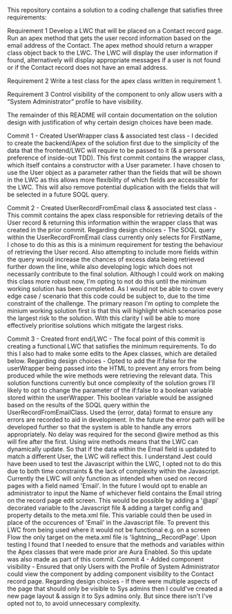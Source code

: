 This repository contains a solution to a coding challenge that satisfies three requirements:

Requirement 1 Develop a LWC that will be placed on a Contact record page. Run an apex method that gets the user record information based on the email address of the Contact. The apex method should return a wrapper class object back to the LWC. The LWC will display the user information if found, alternatively will display appropriate messages if a user is not found or if the Contact record does not have an email address.

Requirement 2 Write a test class for the apex class written in requirement 1.

Requirement 3 Control visibility of the component to only allow users with a “System Administrator” profile to have visibility.

The remainder of this README will contain documentation on the solution design with justification of why certain design choices have been made.

Commit 1 - Created UserWrapper class & associated test class -
    I decided to create the backend/Apex of the solution first due to the simplicity of the data that the frontend/LWC will require to be passed to it (& a personal preference of inside-out TDD). 
    This first commit contains the wrapper class, which itself contains a constructor with a User parameter. I have chosen to use the User object as a parameter rather than the fields that will be shown in the LWC as this allows more flexibility of which fields are accessible for the LWC. This will also remove potential duplication with the fields that will be selected in a future SOQL query.

Commit 2 - Created UserRecordFromEmail class & associated test class -
    This commit contains the apex class responsible for retrieving details of the User record & returning this information within the wrapper class that was created in the prior commit. 
    Regarding design choices - 
        The SOQL query within the UserRecordFromEmail class currently only selects for FirstName, I chose to do this as this is a minimum requirement for testing the behaviour of retrieving the User record. Also attempting to include more fields within the query would increase the chances of excess data being retrieved further down the line, while also developing logic which does not necessarily contribute to the final solution. 
        Although I could work on making this class more robust now, I'm opting to not do this until the minimum working solution has been completed. As I would not be able to cover every edge case / scenario that this code could be subject to, due to the time constraint of the challenge. The primary reason I'm opting to complete the minium working solution first is that this will highlight which scenarios pose the largest risk to the solution. With this clarity I will be able to more effectively prioritise solutions which mitigate the largest risks. 

Commit 3 - Created front end/LWC -
    The focal point of this commit is creating a functional LWC that satisfies the minimum requirements. To do this I also had to make some edits to the Apex classes, which are detailed below.
    Regarding design choices -
        Opted to add the if:false for the userWrapper being passed into the HTML to prevent any errors from being produced while the wire methods were retrieving the relevant data. This solution functions currently but once complexity of the solution grows I'll likely to opt to change the parameter of the if:false to a boolean variable stored within the userWrapper. This boolean variable would be assigned based on the results of the SOQL query within the UserRecordFromEmailClass.
        Used the {error, data} format to ensure any errors are recorded to aid in development. In the future the error path will be developed further so that the system is able to handle any errors appropriately.
        No delay was required for the second @wire method as this will fire after the first.
        Using wire methods means that the LWC can dynamically update. So that if the data within the Email field is updated to match a different User, the LWC will reflect this.
        I understand Jest could have been used to test the Javascript within the LWC, I opted not to do this due to both time constraints & the lack of complexity within the Javascript.
        Currently the LWC will only function as intended when used on record pages with a field named 'Email'. In the future I would opt to enable an administrator to input the Name of whichever field contains the Email string on the record page edit screen. This would be possible by adding a '@api' decorated variable to the Javascript file & adding a target config and property details to the meta.xml file. This variable could then be used in place of the occurences of 'Email' in the Javascript file.
            To prevent this LWC from being used where it would not be functional e.g. on a screen Flow the only target on the meta.xml file is 'lightning__RecordPage'.
        Upon testing I found that I needed to ensure that the methods and variables within the Apex classes that were made prior are Aura Enabled. So this update was also made as part of this commit.
Commit 4 - Added component visibility -
    Ensured that only Users with the Profile of System Administrator could view the component by adding component visibility to the Contact record page. 
    Regarding design choices -
        If there were multiple aspects of the page that should only be visible to Sys admins then I could've created a new page layout & assign it to Sys admins only. But since there isn't I've opted not to, to avoid unnecessary complexity. 
